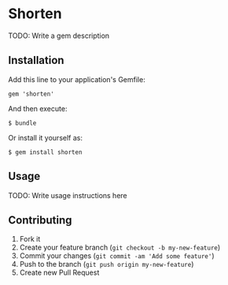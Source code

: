 # Shorten

TODO: Write a gem description

## Installation

Add this line to your application's Gemfile:

    gem 'shorten'

And then execute:

    $ bundle

Or install it yourself as:

    $ gem install shorten

## Usage

TODO: Write usage instructions here

## Contributing

1. Fork it
2. Create your feature branch (`git checkout -b my-new-feature`)
3. Commit your changes (`git commit -am 'Add some feature'`)
4. Push to the branch (`git push origin my-new-feature`)
5. Create new Pull Request
